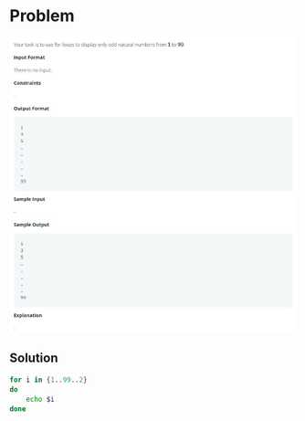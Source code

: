 # Problem

![problem](/Linux/bash/Looping_and_Skipping/problem.jpg)

## Solution

```bash
for i in {1..99..2}
do
    echo $i
done
```
